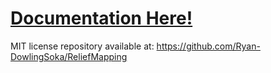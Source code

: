# [Documentation Here!](https://github.com/Ryan-DowlingSoka/ReliefMappingWiki/wiki/Get-Relief!)

MIT license repository available at:
https://github.com/Ryan-DowlingSoka/ReliefMapping
